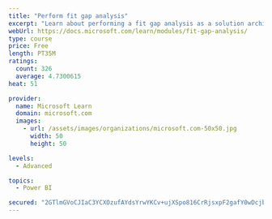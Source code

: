 ```yaml
---
title: "Perform fit gap analysis"
excerpt: "Learn about performing a fit gap analysis as a solution architect for Dynamics 365 and Microsoft Power Platform."
webUrl: https://docs.microsoft.com/learn/modules/fit-gap-analysis/
type: course
price: Free
length: PT35M
ratings:
  count: 326
  average: 4.7300615
heat: 51

provider:
  name: Microsoft Learn
  domain: microsoft.com
  images:
    - url: /assets/images/organizations/microsoft.com-50x50.jpg
      width: 50
      height: 50

levels:
  - Advanced

topics:
  - Power BI

secured: "2GTlmGVoCJIaC3YCXOzufAYdsYrwYKCv+ujXSpo816CrRjsxpF2gafY0wDcjbyzitjQHPdJlIICVGkoYDYjyLtNzR9xsd84LMErwCuvjbXxNjbvQqQHSOBQKWSjJm+rppWK1cF2MlvunkwHWqQYVyn2+wEWFKq3Y+tVnucSf7P84ySBaz0ZZMMjfdAQBoRPhGnYfEONc+6i07cRXcEPNiuNNHwFTpR2VkHXtIcqT9g3ViiY0yBNWmpZmSW9623TWNnv2Kj4DvMfobc5Q6zdtJqY3PiuYwGkdaMSQkBwFDZscGK9j8Mp836XKL1VYcwr5IJhyFTUqSUJ8nhQvykrQ1OUojpnGmDHF+EdNq3xU06pN5V5Ki/Yk2GwsxlqXJeKr/K2EK29lZ4BPt9khMg9awGbPGyNH9EHeVxKkRPRD6X0=;bkC1IsH5GyD4V51vt1p2vw=="
---
```


